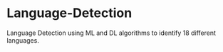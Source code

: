 # Language-Detection
Language Detection using ML and DL algorithms to identify 18 different languages. 
